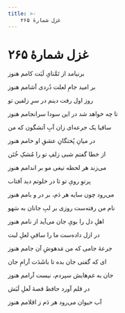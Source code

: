 ```yaml
---
title: >-
    غزل شمارهٔ ۲۶۵
---
```

# غزل شمارهٔ ۲۶۵

<div class="b" id="bn1"><div class="m1"><p>برنیامد از تَمَّنایِ لَبَت کامم هنوز</p></div>
<div class="m2"><p>بر امید جامِ لعلت دُردی آشامم هنوز</p></div></div>
<div class="b" id="bn2"><div class="m1"><p>روز اول رفت دینم در سرِ زلفین تو</p></div>
<div class="m2"><p>تا چه خواهد شد در این سودا سرانجامم هنوز</p></div></div>
<div class="b" id="bn3"><div class="m1"><p>ساقیا یک جرعه‌ای زان آبِ آتشگون که من</p></div>
<div class="m2"><p>در میانِ پُختگانِ عشقِ او خامم هنوز</p></div></div>
<div class="b" id="bn4"><div class="m1"><p>از خطا گفتم شبی زلفِ تو را مُشکِ خُتَن</p></div>
<div class="m2"><p>می‌زند هر لحظه تیغی مو بر اندامم هنوز</p></div></div>
<div class="b" id="bn5"><div class="m1"><p>پرتوِ رویِ تو تا در خلوتم دید آفتاب</p></div>
<div class="m2"><p>می‌رود چون سایه هر دَم، بر در و بامم هنوز</p></div></div>
<div class="b" id="bn6"><div class="m1"><p>نام من رفته‌ست روزی بر لبِ جانان به سَهو</p></div>
<div class="m2"><p>اهلِ دل را بویِ جان می‌آید از نامم هنوز</p></div></div>
<div class="b" id="bn7"><div class="m1"><p>در ازل داده‌ست ما را ساقیِ لعلِ لبت</p></div>
<div class="m2"><p>جرعهٔ جامی که من مَدهوشِ آن جامم هنوز</p></div></div>
<div class="b" id="bn8"><div class="m1"><p>ای که گفتی جان بده تا باشَدَت آرامِ جان</p></div>
<div class="m2"><p>جان به غم‌هایش سپردم، نیست آرامم هنوز</p></div></div>
<div class="b" id="bn9"><div class="m1"><p>در قلم آورد حافظ قصهٔ لَعلِ لَبَش</p></div>
<div class="m2"><p>آب حیوان می‌رود هر دَم ز اقلامم هنوز</p></div></div>
